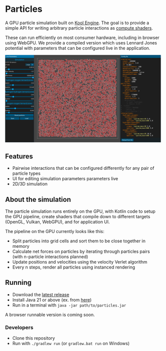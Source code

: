 # Particles

A GPU particle simulation built on [Kool Engine](https://github.com/kool-engine/kool).
The goal is to provide a simple API for writing arbitrary particle interactions as [compute shaders](https://learnopengl.com/Guest-Articles/2022/Compute-Shaders/Introduction).

These can run efficiently on most consumer hardware, including in browser using WebGPU.
We provide a compiled version which uses Lennard Jones potential with parameters that can be configured live in the application.

![Application screenshot](assets/application.webp)

## Features

- Pairwise interactions that can be configured differently for any pair of particle types
- UI for editing simulation parameters parameters live
- 2D/3D simulation

## About the simulation

The particle simulation runs entirely on the GPU, with Kotlin code to setup the GPU pipeline,
create shaders that compile down to different targets (OpenGL, Vulkan, WebGPU), and for application UI.

The pipeline on the GPU currently looks like this:

- Split particles into grid cells and sort them to be close together in memory
- Calculate net forces on particles by iterating through particles pairs (with n-particle interactions planned)
- Update positions and velocities using the velocity Verlet algorithm
- Every n steps, render all particles using instanced rendering

## Running

- Download the [latest release](https://github.com/0ffz/particles/releases/latest)
- Install Java 21 or above (ex. from [here](https://adoptium.net/))
- Run in a terminal with `java -jar path/to/particles.jar`

A browser runnable version is coming soon.

### Developers

- Clone this repository
- Run with `./gradlew run` (or `gradlew.bat run` on Windows)
